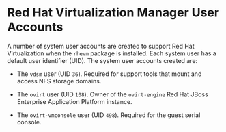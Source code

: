 # Red Hat Virtualization Manager User Accounts

A number of system user accounts are created to support Red Hat Virtualization when the `rhevm` package is installed. Each system user has a default user identifier (UID). The system user accounts created are: 

* The `vdsm` user (UID `36`). Required for support tools that mount and access NFS storage domains.

* The `ovirt` user (UID `108`). Owner of the `ovirt-engine` Red Hat JBoss Enterprise Application Platform instance.

* The `ovirt-vmconsole` user (UID `498`). Required for the guest serial console. 


